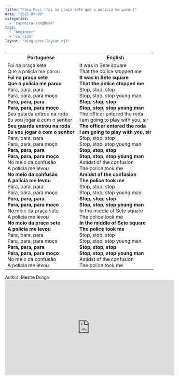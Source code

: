 ```yaml
---
title: "Para Moço (foi na praça sete que a policia me parou)"
date: "2021-07-09"
categories: 
  - "capoeira-songbook"
tags: 
  - "beginner"
  - "corrido"
layout: "blog-post-layout.njk"
---
```


<table class="capoeira-table">
    <tr class="header-row">
        <th>Portuguese</th>
        <th>English</th>
    </tr>
    <tr>
        <td>Foi na praça sete<br>
        Que a polícia me parou<br>
        <strong>Foi na praça sete</strong><br>
        <strong>Que a polícia me parou</strong><br>
        Para, para, para<br>
        Para, para, para moço<br>
        <strong>Para, para, para</strong><br>
        <strong>Para, para, para moço</strong><br>
        Seu guarda entrou na roda<br>
        Eu vou jogar é com o senhor<br>
        <strong>Seu guarda entrou na roda</strong><br>
        <strong>Eu vou jogar é com o senhor</strong><br>
        Para, para, para<br>
        Para, para, para moço<br>
        <strong>Para, para, para</strong><br>
        <strong>Para, para, para moço</strong><br>
        No meio da confusão<br>
        A polícia me levou<br>
        <strong>No meio da confusão</strong><br>
        <strong>A polícia me levou</strong><br>
        Para, para, para<br>
        Para, para, para moço<br>
        <strong>Para, para, para</strong><br>
        <strong>Para, para, para moço</strong><br>
        No meio da praça sete<br>
        A polícia me levou<br>
        <strong>No meio da praça sete</strong><br>
        <strong>A polícia me levou</strong><br>
        Para, para, para<br>
        Para, para, para moço<br>
        <strong>Para, para, para</strong><br>
        <strong>Para, para, para moço</strong><br>
        No meio da confusão<br>
        A polícia me levou</td>
        <td>It was in Sete square<br>
        That the police stopped me<br>
        <strong>It was in Sete square</strong><br>
        <strong>That the police stopped me</strong><br>
        Stop, stop, stop<br>
        Stop, stop, stop young man<br>
        <strong>Stop, stop, stop</strong><br>
        <strong>Stop, stop, stop young man</strong><br>
        The officer entered the roda<br>
        I am going to play with you, sir<br>
        <strong>The officer entered the roda</strong><br>
        <strong>I am going to play with you, sir</strong><br>
        Stop, stop, stop<br>
        Stop, stop, stop young man<br>
        <strong>Stop, stop, stop</strong><br>
        <strong>Stop, stop, stop young man</strong><br>
        Amidst of the confusion<br>
        The police took me<br>
        <strong>Amidst of the confusion</strong><br>
        <strong>The police took me</strong><br>
        Stop, stop, stop<br>
        Stop, stop, stop young man<br>
        <strong>Stop, stop, stop</strong><br>
        <strong>Stop, stop, stop young man</strong><br>
        In the middle of Sete square<br>
        The police took me<br>
        <strong>In the middle of Sete square</strong><br>
        <strong>The police took me</strong><br>
        Stop, stop, stop<br>
        Stop, stop, stop young man<br>
        <strong>Stop, stop, stop</strong><br>
        <strong>Stop, stop, stop young man</strong><br>
        Amidst of the confusion<br>
        The police took me</td>
    </tr>
</table>

<figcaption>
Author: Mestre Dunga
</figcaption>

<iframe width="560" height="315" src="https://www.youtube.com/embed/AjBV8AndsOk" title="YouTube video player" frameborder="0" allow="accelerometer; autoplay; clipboard-write; encrypted-media; gyroscope; picture-in-picture" allowfullscreen></iframe>